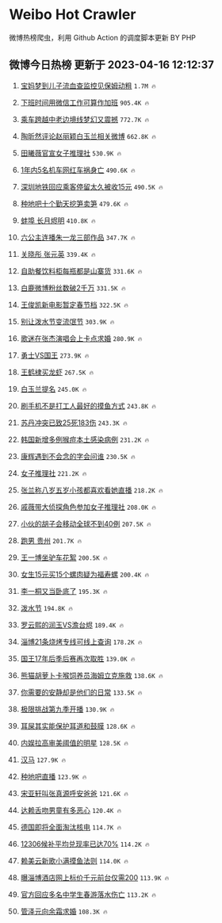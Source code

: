 # Weibo Hot Crawler 



微博热榜爬虫，利用 Github Action 的调度脚本更新 BY PHP 


## 微博今日热榜 更新于 2023-04-16 12:12:37 
1. [宝妈梦到儿子流血查监控见保姆动粗](https://s.weibo.com/weibo?q=%23%E5%AE%9D%E5%A6%88%E6%A2%A6%E5%88%B0%E5%84%BF%E5%AD%90%E6%B5%81%E8%A1%80%E6%9F%A5%E7%9B%91%E6%8E%A7%E8%A7%81%E4%BF%9D%E5%A7%86%E5%8A%A8%E7%B2%97%23&t=31&band_rank=1&Refer=top) `1.7M 🔥` 

1. [下班时间用微信工作可算作加班](https://s.weibo.com/weibo?q=%23%E4%B8%8B%E7%8F%AD%E6%97%B6%E9%97%B4%E7%94%A8%E5%BE%AE%E4%BF%A1%E5%B7%A5%E4%BD%9C%E5%8F%AF%E7%AE%97%E4%BD%9C%E5%8A%A0%E7%8F%AD%23&t=31&band_rank=2&Refer=top) `905.4K 🔥` 

1. [乘车跨越中老边境线梦幻又震撼](https://s.weibo.com/weibo?q=%23%E4%B9%98%E8%BD%A6%E8%B7%A8%E8%B6%8A%E4%B8%AD%E8%80%81%E8%BE%B9%E5%A2%83%E7%BA%BF%E6%A2%A6%E5%B9%BB%E5%8F%88%E9%9C%87%E6%92%BC%23&t=31&band_rank=3&Refer=top) `772.7K 🔥` 

1. [陶昕然评论赵丽颖白玉兰相关微博](https://s.weibo.com/weibo?q=%23%E9%99%B6%E6%98%95%E7%84%B6%E8%AF%84%E8%AE%BA%E8%B5%B5%E4%B8%BD%E9%A2%96%E7%99%BD%E7%8E%89%E5%85%B0%E7%9B%B8%E5%85%B3%E5%BE%AE%E5%8D%9A%23&t=31&band_rank=4&Refer=top) `662.8K 🔥` 

1. [田曦薇官宣女子推理社](https://s.weibo.com/weibo?q=%23%E7%94%B0%E6%9B%A6%E8%96%87%E5%AE%98%E5%AE%A3%E5%A5%B3%E5%AD%90%E6%8E%A8%E7%90%86%E7%A4%BE%23&t=31&band_rank=5&Refer=top) `530.9K 🔥` 

1. [1年内5名机车网红车祸身亡](https://s.weibo.com/weibo?q=%231%E5%B9%B4%E5%86%855%E5%90%8D%E6%9C%BA%E8%BD%A6%E7%BD%91%E7%BA%A2%E8%BD%A6%E7%A5%B8%E8%BA%AB%E4%BA%A1%23&t=31&band_rank=6&Refer=top) `490.6K 🔥` 

1. [深圳地铁回应乘客停留太久被收15元](https://s.weibo.com/weibo?q=%23%E6%B7%B1%E5%9C%B3%E5%9C%B0%E9%93%81%E5%9B%9E%E5%BA%94%E4%B9%98%E5%AE%A2%E5%81%9C%E7%95%99%E5%A4%AA%E4%B9%85%E8%A2%AB%E6%94%B615%E5%85%83%23&t=31&band_rank=7&Refer=top) `490.5K 🔥` 

1. [种地吧十个勤天挖笋卖笋](https://s.weibo.com/weibo?q=%23%E7%A7%8D%E5%9C%B0%E5%90%A7%E5%8D%81%E4%B8%AA%E5%8B%A4%E5%A4%A9%E6%8C%96%E7%AC%8B%E5%8D%96%E7%AC%8B%23&t=31&band_rank=8&Refer=top) `479.6K 🔥` 

1. [蚌埠 长月烬明](https://s.weibo.com/weibo?q=%E8%9A%8C%E5%9F%A0%20%E9%95%BF%E6%9C%88%E7%83%AC%E6%98%8E&t=31&band_rank=9&Refer=top) `410.8K 🔥` 

1. [六公主连播朱一龙三部作品](https://s.weibo.com/weibo?q=%23%E5%85%AD%E5%85%AC%E4%B8%BB%E8%BF%9E%E6%92%AD%E6%9C%B1%E4%B8%80%E9%BE%99%E4%B8%89%E9%83%A8%E4%BD%9C%E5%93%81%23&t=31&band_rank=10&Refer=top) `347.7K 🔥` 

1. [关晓彤 张元英](https://s.weibo.com/weibo?q=%E5%85%B3%E6%99%93%E5%BD%A4%20%E5%BC%A0%E5%85%83%E8%8B%B1&t=31&band_rank=11&Refer=top) `339.4K 🔥` 

1. [自助餐饮料柜每瓶都是山寨货](https://s.weibo.com/weibo?q=%23%E8%87%AA%E5%8A%A9%E9%A4%90%E9%A5%AE%E6%96%99%E6%9F%9C%E6%AF%8F%E7%93%B6%E9%83%BD%E6%98%AF%E5%B1%B1%E5%AF%A8%E8%B4%A7%23&t=31&band_rank=12&Refer=top) `331.6K 🔥` 

1. [白鹿微博粉丝数破2千万](https://s.weibo.com/weibo?q=%23%E7%99%BD%E9%B9%BF%E5%BE%AE%E5%8D%9A%E7%B2%89%E4%B8%9D%E6%95%B0%E7%A0%B42%E5%8D%83%E4%B8%87%23&t=31&band_rank=13&Refer=top) `331.5K 🔥` 

1. [王俊凯新电影暂定春节档](https://s.weibo.com/weibo?q=%23%E7%8E%8B%E4%BF%8A%E5%87%AF%E6%96%B0%E7%94%B5%E5%BD%B1%E6%9A%82%E5%AE%9A%E6%98%A5%E8%8A%82%E6%A1%A3%23&t=31&band_rank=14&Refer=top) `322.5K 🔥` 

1. [别让泼水节变流氓节](https://s.weibo.com/weibo?q=%23%E5%88%AB%E8%AE%A9%E6%B3%BC%E6%B0%B4%E8%8A%82%E5%8F%98%E6%B5%81%E6%B0%93%E8%8A%82%23&t=31&band_rank=15&Refer=top) `303.9K 🔥` 

1. [歌迷在张杰演唱会上卡点求婚](https://s.weibo.com/weibo?q=%23%E6%AD%8C%E8%BF%B7%E5%9C%A8%E5%BC%A0%E6%9D%B0%E6%BC%94%E5%94%B1%E4%BC%9A%E4%B8%8A%E5%8D%A1%E7%82%B9%E6%B1%82%E5%A9%9A%23&t=31&band_rank=16&Refer=top) `280.9K 🔥` 

1. [勇士VS国王](https://s.weibo.com/weibo?q=%23%E5%8B%87%E5%A3%ABVS%E5%9B%BD%E7%8E%8B%23&t=31&band_rank=17&Refer=top) `273.9K 🔥` 

1. [王鹤棣买龙虾](https://s.weibo.com/weibo?q=%23%E7%8E%8B%E9%B9%A4%E6%A3%A3%E4%B9%B0%E9%BE%99%E8%99%BE%23&t=31&band_rank=18&Refer=top) `267.5K 🔥` 

1. [白玉兰提名](https://s.weibo.com/weibo?q=%E7%99%BD%E7%8E%89%E5%85%B0%E6%8F%90%E5%90%8D&t=31&band_rank=19&Refer=top) `245.0K 🔥` 

1. [刷手机不是打工人最好的摸鱼方式](https://s.weibo.com/weibo?q=%23%E5%88%B7%E6%89%8B%E6%9C%BA%E4%B8%8D%E6%98%AF%E6%89%93%E5%B7%A5%E4%BA%BA%E6%9C%80%E5%A5%BD%E7%9A%84%E6%91%B8%E9%B1%BC%E6%96%B9%E5%BC%8F%23&t=31&band_rank=20&Refer=top) `243.8K 🔥` 

1. [苏丹冲突已致25死183伤](https://s.weibo.com/weibo?q=%23%E8%8B%8F%E4%B8%B9%E5%86%B2%E7%AA%81%E5%B7%B2%E8%87%B425%E6%AD%BB183%E4%BC%A4%23&t=31&band_rank=21&Refer=top) `243.3K 🔥` 

1. [韩国新增多例猴痘本土感染病例](https://s.weibo.com/weibo?q=%23%E9%9F%A9%E5%9B%BD%E6%96%B0%E5%A2%9E%E5%A4%9A%E4%BE%8B%E7%8C%B4%E7%97%98%E6%9C%AC%E5%9C%9F%E6%84%9F%E6%9F%93%E7%97%85%E4%BE%8B%23&t=31&band_rank=22&Refer=top) `231.2K 🔥` 

1. [康辉遇到不会念的字会问谁](https://s.weibo.com/weibo?q=%23%E5%BA%B7%E8%BE%89%E9%81%87%E5%88%B0%E4%B8%8D%E4%BC%9A%E5%BF%B5%E7%9A%84%E5%AD%97%E4%BC%9A%E9%97%AE%E8%B0%81%23&t=31&band_rank=23&Refer=top) `230.5K 🔥` 

1. [女子推理社](https://s.weibo.com/weibo?q=%23%E5%A5%B3%E5%AD%90%E6%8E%A8%E7%90%86%E7%A4%BE%23&t=31&band_rank=24&Refer=top) `221.2K 🔥` 

1. [张兰称八岁五岁小孩都喜欢看她直播](https://s.weibo.com/weibo?q=%23%E5%BC%A0%E5%85%B0%E7%A7%B0%E5%85%AB%E5%B2%81%E4%BA%94%E5%B2%81%E5%B0%8F%E5%AD%A9%E9%83%BD%E5%96%9C%E6%AC%A2%E7%9C%8B%E5%A5%B9%E7%9B%B4%E6%92%AD%23&t=31&band_rank=25&Refer=top) `218.2K 🔥` 

1. [戚薇带大侦探角色参加女子推理社](https://s.weibo.com/weibo?q=%23%E6%88%9A%E8%96%87%E5%B8%A6%E5%A4%A7%E4%BE%A6%E6%8E%A2%E8%A7%92%E8%89%B2%E5%8F%82%E5%8A%A0%E5%A5%B3%E5%AD%90%E6%8E%A8%E7%90%86%E7%A4%BE%23&t=31&band_rank=26&Refer=top) `208.0K 🔥` 

1. [小伙的胡子会移动全球不到40例](https://s.weibo.com/weibo?q=%23%E5%B0%8F%E4%BC%99%E7%9A%84%E8%83%A1%E5%AD%90%E4%BC%9A%E7%A7%BB%E5%8A%A8%E5%85%A8%E7%90%83%E4%B8%8D%E5%88%B040%E4%BE%8B%23&t=31&band_rank=27&Refer=top) `207.5K 🔥` 

1. [跑男 贵州](https://s.weibo.com/weibo?q=%E8%B7%91%E7%94%B7%20%E8%B4%B5%E5%B7%9E&t=31&band_rank=28&Refer=top) `201.7K 🔥` 

1. [王一博坐驴车花絮](https://s.weibo.com/weibo?q=%23%E7%8E%8B%E4%B8%80%E5%8D%9A%E5%9D%90%E9%A9%B4%E8%BD%A6%E8%8A%B1%E7%B5%AE%23&t=31&band_rank=29&Refer=top) `200.5K 🔥` 

1. [女生15元买15个螺肉疑为福寿螺](https://s.weibo.com/weibo?q=%23%E5%A5%B3%E7%94%9F15%E5%85%83%E4%B9%B015%E4%B8%AA%E8%9E%BA%E8%82%89%E7%96%91%E4%B8%BA%E7%A6%8F%E5%AF%BF%E8%9E%BA%23&t=31&band_rank=30&Refer=top) `200.4K 🔥` 

1. [李一桐又当卧底了](https://s.weibo.com/weibo?q=%23%E6%9D%8E%E4%B8%80%E6%A1%90%E5%8F%88%E5%BD%93%E5%8D%A7%E5%BA%95%E4%BA%86%23&t=31&band_rank=31&Refer=top) `195.3K 🔥` 

1. [泼水节](https://s.weibo.com/weibo?q=%E6%B3%BC%E6%B0%B4%E8%8A%82&t=31&band_rank=32&Refer=top) `194.8K 🔥` 

1. [罗云熙的润玉VS澹台烬](https://s.weibo.com/weibo?q=%23%E7%BD%97%E4%BA%91%E7%86%99%E7%9A%84%E6%B6%A6%E7%8E%89VS%E6%BE%B9%E5%8F%B0%E7%83%AC%23&t=31&band_rank=33&Refer=top) `189.4K 🔥` 

1. [淄博21条烧烤专线可线上查询](https://s.weibo.com/weibo?q=%23%E6%B7%84%E5%8D%9A21%E6%9D%A1%E7%83%A7%E7%83%A4%E4%B8%93%E7%BA%BF%E5%8F%AF%E7%BA%BF%E4%B8%8A%E6%9F%A5%E8%AF%A2%23&t=31&band_rank=34&Refer=top) `178.2K 🔥` 

1. [国王17年后季后赛再次取胜](https://s.weibo.com/weibo?q=%23%E5%9B%BD%E7%8E%8B17%E5%B9%B4%E5%90%8E%E5%AD%A3%E5%90%8E%E8%B5%9B%E5%86%8D%E6%AC%A1%E5%8F%96%E8%83%9C%23&t=31&band_rank=35&Refer=top) `139.0K 🔥` 

1. [熊猫胡萝卜卡喉饲养员海姆立克施救](https://s.weibo.com/weibo?q=%23%E7%86%8A%E7%8C%AB%E8%83%A1%E8%90%9D%E5%8D%9C%E5%8D%A1%E5%96%89%E9%A5%B2%E5%85%BB%E5%91%98%E6%B5%B7%E5%A7%86%E7%AB%8B%E5%85%8B%E6%96%BD%E6%95%91%23&t=31&band_rank=36&Refer=top) `138.6K 🔥` 

1. [你需要的安静却是他们的日常](https://s.weibo.com/weibo?q=%23%E4%BD%A0%E9%9C%80%E8%A6%81%E7%9A%84%E5%AE%89%E9%9D%99%E5%8D%B4%E6%98%AF%E4%BB%96%E4%BB%AC%E7%9A%84%E6%97%A5%E5%B8%B8%23&t=31&band_rank=37&Refer=top) `133.5K 🔥` 

1. [极限挑战第九季开播](https://s.weibo.com/weibo?q=%23%E6%9E%81%E9%99%90%E6%8C%91%E6%88%98%E7%AC%AC%E4%B9%9D%E5%AD%A3%E5%BC%80%E6%92%AD%23&t=31&band_rank=38&Refer=top) `130.9K 🔥` 

1. [耳屎其实能保护耳道和鼓膜](https://s.weibo.com/weibo?q=%23%E8%80%B3%E5%B1%8E%E5%85%B6%E5%AE%9E%E8%83%BD%E4%BF%9D%E6%8A%A4%E8%80%B3%E9%81%93%E5%92%8C%E9%BC%93%E8%86%9C%23&t=31&band_rank=39&Refer=top) `128.6K 🔥` 

1. [内娱拉高审美阈值的明星](https://s.weibo.com/weibo?q=%23%E5%86%85%E5%A8%B1%E6%8B%89%E9%AB%98%E5%AE%A1%E7%BE%8E%E9%98%88%E5%80%BC%E7%9A%84%E6%98%8E%E6%98%9F%23&t=31&band_rank=40&Refer=top) `128.5K 🔥` 

1. [汉马](https://s.weibo.com/weibo?q=%E6%B1%89%E9%A9%AC&t=31&band_rank=41&Refer=top) `127.9K 🔥` 

1. [种地吧直播](https://s.weibo.com/weibo?q=%E7%A7%8D%E5%9C%B0%E5%90%A7%E7%9B%B4%E6%92%AD&t=31&band_rank=42&Refer=top) `123.9K 🔥` 

1. [宋亚轩叫张真源呼安爸爸](https://s.weibo.com/weibo?q=%23%E5%AE%8B%E4%BA%9A%E8%BD%A9%E5%8F%AB%E5%BC%A0%E7%9C%9F%E6%BA%90%E5%91%BC%E5%AE%89%E7%88%B8%E7%88%B8%23&t=31&band_rank=43&Refer=top) `121.6K 🔥` 

1. [达赖舌吻男童有多恶心](https://s.weibo.com/weibo?q=%E8%BE%BE%E8%B5%96%E8%88%8C%E5%90%BB%E7%94%B7%E7%AB%A5%E6%9C%89%E5%A4%9A%E6%81%B6%E5%BF%83&t=31&band_rank=44&Refer=top) `120.4K 🔥` 

1. [德国即将全面淘汰核电](https://s.weibo.com/weibo?q=%23%E5%BE%B7%E5%9B%BD%E5%8D%B3%E5%B0%86%E5%85%A8%E9%9D%A2%E6%B7%98%E6%B1%B0%E6%A0%B8%E7%94%B5%23&t=31&band_rank=45&Refer=top) `114.7K 🔥` 

1. [12306候补平均兑现率已达70%](https://s.weibo.com/weibo?q=%2312306%E5%80%99%E8%A1%A5%E5%B9%B3%E5%9D%87%E5%85%91%E7%8E%B0%E7%8E%87%E5%B7%B2%E8%BE%BE70%25%23&t=31&band_rank=46&Refer=top) `114.2K 🔥` 

1. [赖美云新歌小满摸鱼法则](https://s.weibo.com/weibo?q=%23%E8%B5%96%E7%BE%8E%E4%BA%91%E6%96%B0%E6%AD%8C%E5%B0%8F%E6%BB%A1%E6%91%B8%E9%B1%BC%E6%B3%95%E5%88%99%23&t=31&band_rank=47&Refer=top) `114.0K 🔥` 

1. [曝淄博酒店网上标价千元前台仅需200](https://s.weibo.com/weibo?q=%23%E6%9B%9D%E6%B7%84%E5%8D%9A%E9%85%92%E5%BA%97%E7%BD%91%E4%B8%8A%E6%A0%87%E4%BB%B7%E5%8D%83%E5%85%83%E5%89%8D%E5%8F%B0%E4%BB%85%E9%9C%80200%23&t=31&band_rank=48&Refer=top) `113.9K 🔥` 

1. [官方回应多名中学生春游落水伤亡](https://s.weibo.com/weibo?q=%23%E5%AE%98%E6%96%B9%E5%9B%9E%E5%BA%94%E5%A4%9A%E5%90%8D%E4%B8%AD%E5%AD%A6%E7%94%9F%E6%98%A5%E6%B8%B8%E8%90%BD%E6%B0%B4%E4%BC%A4%E4%BA%A1%23&t=31&band_rank=49&Refer=top) `113.2K 🔥` 

1. [管泽元向余霜求婚](https://s.weibo.com/weibo?q=%23%E7%AE%A1%E6%B3%BD%E5%85%83%E5%90%91%E4%BD%99%E9%9C%9C%E6%B1%82%E5%A9%9A%23&t=31&band_rank=50&Refer=top) `108.3K 🔥` 

